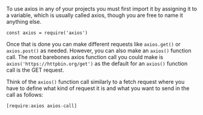 To use axios in any of your projects you must first import it by assigning it to a variable, which is usually called axios, though you are free to name it anything else.

`const axios = require('axios')`

Once that is done you can make different requests like `axios.get()` or `axios.post()` as needed. However, you can also make an `axios()` function call. The most barebones axios function call you could make is `axios('https://httpbin.org/get')` as the default for an `axios()` function call is the GET request.

Think of the `axios()` function call similarly to a fetch request where you have to define what kind of request it is and what you want to send in the call as follows:

```javascript
[require:axios axios-call]
```
